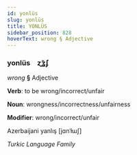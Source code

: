 ```yaml
---
id: yonlüs
slug: yonlüs
title: YONLÜS
sidebar_position: 828
hoverText: wrong § Adjective
---
```


### yonlüs&emsp;<span kind="abugida">ɀ̃ʓ́ʄ</span>

*wrong* **§** Adjective

**Verb**: to be wrong/incorrect/unfair

**Noun**: wrongness/incorrectness/unfairness

**Modifier**: wrong/incorrect/unfair

Azerbaijani yanlış [jɑnˈɫɯʃ]

*Turkic Language Family*